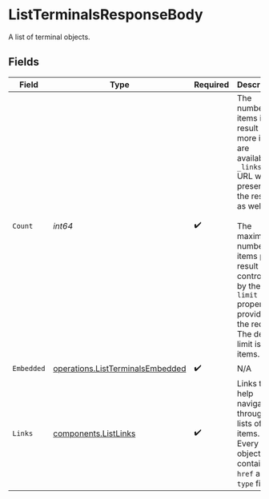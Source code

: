 # ListTerminalsResponseBody

A list of terminal objects.


## Fields

| Field                                                                                                                                                                                                                                                                     | Type                                                                                                                                                                                                                                                                      | Required                                                                                                                                                                                                                                                                  | Description                                                                                                                                                                                                                                                               | Example                                                                                                                                                                                                                                                                   |
| ------------------------------------------------------------------------------------------------------------------------------------------------------------------------------------------------------------------------------------------------------------------------- | ------------------------------------------------------------------------------------------------------------------------------------------------------------------------------------------------------------------------------------------------------------------------- | ------------------------------------------------------------------------------------------------------------------------------------------------------------------------------------------------------------------------------------------------------------------------- | ------------------------------------------------------------------------------------------------------------------------------------------------------------------------------------------------------------------------------------------------------------------------- | ------------------------------------------------------------------------------------------------------------------------------------------------------------------------------------------------------------------------------------------------------------------------- |
| `Count`                                                                                                                                                                                                                                                                   | *int64*                                                                                                                                                                                                                                                                   | :heavy_check_mark:                                                                                                                                                                                                                                                        | The number of items in this result set. If more items are available, a `_links.next` URL will be present in the result<br/>as well.<br/><br/>The maximum number of items per result set is controlled by the `limit` property provided in the request. The default<br/>limit is 50 items. | 5                                                                                                                                                                                                                                                                         |
| `Embedded`                                                                                                                                                                                                                                                                | [operations.ListTerminalsEmbedded](../../models/operations/listterminalsembedded.md)                                                                                                                                                                                      | :heavy_check_mark:                                                                                                                                                                                                                                                        | N/A                                                                                                                                                                                                                                                                       |                                                                                                                                                                                                                                                                           |
| `Links`                                                                                                                                                                                                                                                                   | [components.ListLinks](../../models/components/listlinks.md)                                                                                                                                                                                                              | :heavy_check_mark:                                                                                                                                                                                                                                                        | Links to help navigate through the lists of items. Every URL object will contain an `href` and a `type` field.                                                                                                                                                            |                                                                                                                                                                                                                                                                           |